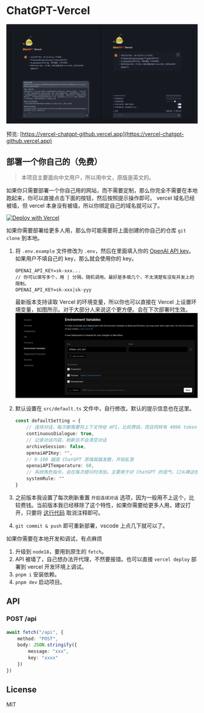 # ChatGPT-Vercel

![](assets/preview.png)

预览: [https://vercel-chatgpt-github.vercel.app](https://vercel-chatgpt-github.vercel.app)

## 部署一个你自己的（免费）

> 本项目主要面向中文用户，所以用中文，原版是英文的。

如果你只需要部署一个你自己用的网站，而不需要定制，那么你完全不需要在本地跑起来，你可以直接点击下面的按钮，然后按照提示操作即可。 vercel 域名已经被墙，但 vercel 本身没有被墙，所以你绑定自己的域名就可以了。

[![Deploy with Vercel](https://vercel.com/button)](https://vercel.com/new/clone?repository-url=https://github.com/LZlpf/LZChatgpt)

如果你需要部署给更多人用，那么你可能需要将上面创建的你自己的仓库 `git clone` 到本地。

1. 将 `.env.example` 文件修改为 `.env`，然后在里面填入你的 [OpenAI API key](https://platform.openai.com/account/api-keys)。如果用户不填自己的 key，那么就会使用你的 key。

    ```
    OPENAI_API_KEY=sk-xxx...
    // 你可以填写多个，用 | 分隔，随机调用。最好是多填几个，不太清楚有没有并发上的限制。
    OPENAI_API_KEY=sk-xxx|sk-yyy
    ```
    最新版本支持读取 Vercel 的环境变量，所以你也可以直接在 Vercel 上设置环境变量，如图所示。对于大部分人来说这个更方便。会在下次部署时生效。
    ![](assets/environment.png)
2. 默认设置在 `src/default.ts` 文件中，自行修改。默认的提示信息也在这里。
    ```ts
    const defaultSetting = {
        // 连续对话，每次都需要将上下文传给 API，比较费钱，而且同样有 4096 token 的限制
        continuousDialogue: true,
        // 记录对话内容，刷新后不会清空对话
        archiveSession: false,
        openaiAPIKey: "",
        // 0-100 越高 ChatGPT 思维就越发散，开始乱答
        openaiAPITemperature: 60,
        // 系统角色指令，会在每次提问时添加。主要用于对 ChatGPT 的语气，口头禅这些进行定制。
        systemRule: ""
    }
    ```
3. 之前版本我设置了每次刷新重置 `开启连续对话` 选项，因为一般用不上这个，比较费钱。当前版本我已经移除了这个特性，如果你需要给更多人用，建议打开，只要将 [这行代码](https://github.com/ourongxing/chatgpt-vercel/blob/main/src/components/Generator.tsx#L46) 取消注释即可。

4. `git commit & push` 即可重新部署，vscode 上点几下就可以了。

如果你需要在本地开发和调试，有点麻烦
1. 升级到 `node18`，要用到原生的 `fetch`。
2. API 被墙了，自己想办法开代理，不然要报错。也可以直接 `vercel deploy` 部署到 vercel 开发环境上调试。
3. `pnpm i` 安装依赖。
4. `pnpm dev` 启动项目。
## API

### POST /api
```ts
await fetch("/api", {
    method: "POST",
    body: JSON.stringify({
        message: "xxx",
        key: "xxxx"
    })
})
```
## License

MIT
